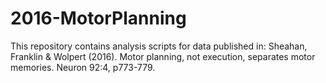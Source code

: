 # 2016-MotorPlanning
This repository contains analysis scripts for data published in:  Sheahan, Franklin &amp; Wolpert (2016). Motor planning, not execution, separates motor memories. Neuron 92:4, p773-779.
